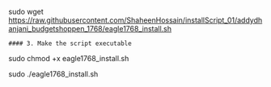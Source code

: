 sudo wget https://raw.githubusercontent.com/ShaheenHossain/installScript_01/addydhanjani_budgetshoppen_1768/eagle1768_install.sh
```
#### 3. Make the script executable
```
sudo chmod +x eagle1768_install.sh

sudo ./eagle1768_install.sh

